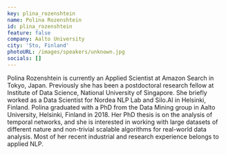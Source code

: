 ```yaml
---
key: plina_rozenshtein 
name: Polina Rozenshtein 
id: plina_rozenshtein 
feature: false
company: Aalto University
city: 'Sto, Finland'
photoURL: /images/speakers/unknown.jpg
socials: []
---
```

Polina Rozenshtein is currently an Applied Scientist at Amazon Search in Tokyo, Japan. Previously she has been a postdoctoral research fellow at Institute of Data Science, National University of Singapore. She briefly worked as a Data Scientist for Nordea NLP Lab and Silo.AI in Helsinki, Finland. Polina graduated with a PhD from the Data Mining group in Aalto University, Helsinki, Finland in 2018. Her PhD thesis is on the analysis of temporal networks, and she is interested in working with large datasets of different nature and non-trivial scalable algorithms for real-world data analysis. Most of her recent industrial and research experience belongs to applied NLP. 

